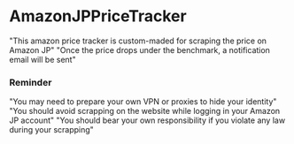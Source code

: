 # AmazonJPPriceTracker
"This amazon price tracker is custom-maded for scraping the price on Amazon JP"
"Once the price drops under the benchmark, a notification email will be sent"
### Reminder
"You may need to prepare your own VPN or proxies to hide your identity"
"You should avoid scrapping on the website while logging in your Amazon JP account"
"You should bear your own responsibility if you violate any law during your scrapping"
